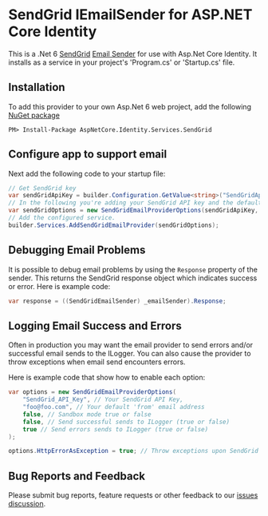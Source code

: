 # SendGrid IEmailSender for ASP.NET Core Identity

This is a .Net 6 [SendGrid](https://github.com/sendgrid/sendgrid-csharp) [Email Sender](https://docs.microsoft.com/en-us/aspnet/core/security/authentication/accconfirm?view=aspnetcore-6.0&tabs=visual-studio#configure-an-email-provider) for use with Asp.Net Core Identity. It installs as a service in your project's 'Program.cs' or 'Startup.cs' file.

## Installation

To add this provider to your own Asp.Net 6 web project, add the following [NuGet package](https://www.nuget.org/packages/AspNetCore.Identity.Services.SendGrid)

```shell
PM> Install-Package AspNetCore.Identity.Services.SendGrid
```

## Configure app to support email

Next add the following code to your startup file:

```csharp
// Get SendGrid key
var sendGridApiKey = builder.Configuration.GetValue<string>("SendGridApiKey");
// In the following you're adding your SendGrid API key and the default "From" email address.
var sendGridOptions = new SendGridEmailProviderOptions(sendGridApiKey, "your@emailaddress.com");
// Add the configured service.
builder.Services.AddSendGridEmailProvider(sendGridOptions);
```

## Debugging Email Problems

It is possible to debug email problems by using the `Response` property of the sender.
This returns the SendGrid response object which indicates success or error.  Here is
example code:

```csharp
var response = ((SendGridEmailSender) _emailSender).Response;
```

## Logging Email Success and Errors

Often in production you may want the email provider to send errors and/or successful
email sends to the ILogger.  You can also cause the provider to throw exceptions
when email send encounters errors.

Here is example code that show how to enable each option:

```csharp
var options = new SendGridEmailProviderOptions(
    "SendGrid_API_Key", // Your SendGrid API Key,
    "foo@foo.com", // Your default 'from' email address
    false, // Sandbox mode true or false
    false, // Send successful sends to ILogger (true or false)
    true // Send errors sends to ILogger (true or false)
);

options.HttpErrorAsException = true; // Throw exceptions upon SendGrid errors
```

## Bug Reports and Feedback

Please submit bug reports, feature requests or other feedback to our [issues discussion](https://github.com/CosmosSoftware/AspNetCore.Identity.Services.SendGrid/issues).
